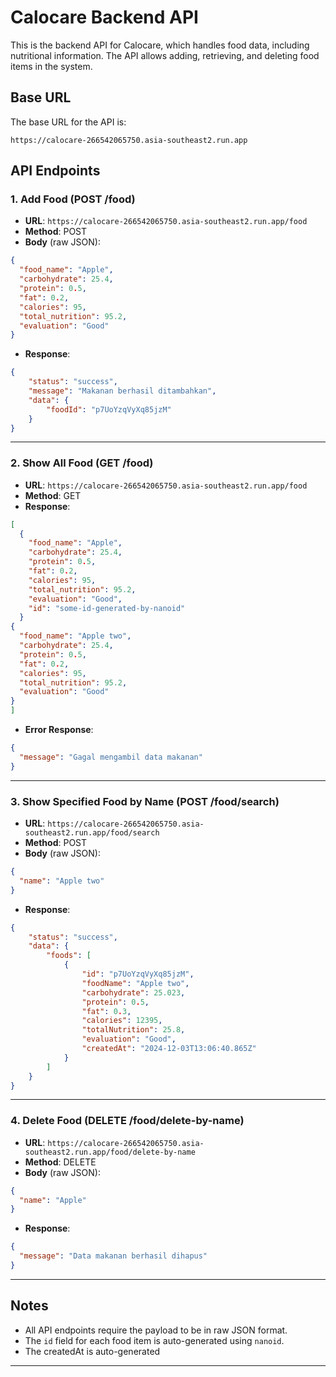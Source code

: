 # Calocare Backend API

This is the backend API for Calocare, which handles food data, including nutritional information. The API allows adding, retrieving, and deleting food items in the system.

## Base URL

The base URL for the API is:

```
https://calocare-266542065750.asia-southeast2.run.app
```

## API Endpoints

### 1. Add Food (POST /food)

- **URL**: `https://calocare-266542065750.asia-southeast2.run.app/food`
- **Method**: POST
- **Body** (raw JSON):
  
```json
{
  "food_name": "Apple",
  "carbohydrate": 25.4,
  "protein": 0.5,
  "fat": 0.2,
  "calories": 95,
  "total_nutrition": 95.2,
  "evaluation": "Good"
}
```

- **Response**:
  
```json
{
    "status": "success",
    "message": "Makanan berhasil ditambahkan",
    "data": {
        "foodId": "p7UoYzqVyXq85jzM"
    }
}
```

---

### 2. Show All Food (GET /food)

- **URL**: `https://calocare-266542065750.asia-southeast2.run.app/food`
- **Method**: GET
- **Response**:

```json
[
  {
    "food_name": "Apple",
    "carbohydrate": 25.4,
    "protein": 0.5,
    "fat": 0.2,
    "calories": 95,
    "total_nutrition": 95.2,
    "evaluation": "Good",
    "id": "some-id-generated-by-nanoid"
  }
{
  "food_name": "Apple two",
  "carbohydrate": 25.4,
  "protein": 0.5,
  "fat": 0.2,
  "calories": 95,
  "total_nutrition": 95.2,
  "evaluation": "Good"
}
]
```

- **Error Response**:

```json
{
  "message": "Gagal mengambil data makanan"
}
```

---

### 3. Show Specified Food by Name (POST /food/search)

- **URL**: `https://calocare-266542065750.asia-southeast2.run.app/food/search`
- **Method**: POST
- **Body** (raw JSON):

```json
{
  "name": "Apple two"
}
```
- **Response**:
```json
{
    "status": "success",
    "data": {
        "foods": [
            {
                "id": "p7UoYzqVyXq85jzM",
                "foodName": "Apple two",
                "carbohydrate": 25.023,
                "protein": 0.5,
                "fat": 0.3,
                "calories": 12395,
                "totalNutrition": 25.8,
                "evaluation": "Good",
                "createdAt": "2024-12-03T13:06:40.865Z"
            }
        ]
    }
}
```
---

### 4. Delete Food (DELETE /food/delete-by-name)

- **URL**: `https://calocare-266542065750.asia-southeast2.run.app/food/delete-by-name`
- **Method**: DELETE
- **Body** (raw JSON):

```json
{
  "name": "Apple"
}
```

- **Response**:

```json
{
  "message": "Data makanan berhasil dihapus"
}
```

---

## Notes

- All API endpoints require the payload to be in raw JSON format.
- The `id` field for each food item is auto-generated using `nanoid`.
- The createdAt is auto-generated

---
```
